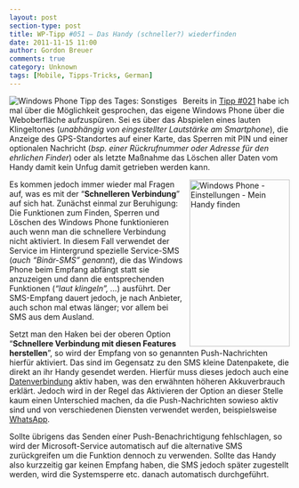 ```yaml
---
layout: post
section-type: post
title: WP-Tipp #051 – Das Handy (schneller?) wiederfinden
date: 2011-11-15 11:00
author: Gordon Breuer
comments: true
category: Unknown
tags: [Mobile, Tipps-Tricks, German]
---
```

<p><img style="margin: 0px 10px 0px 0px; display: inline; float: left" title="" alt="Windows Phone Tipp des Tages: Sonstiges" align="left" src="http://anheledirwp.blob.core.windows.net/wordpress/2011/11/sonstiges1.png" /></p>  <p>Bereits in <a href="/post/2011/09/30/WP-Tipp-021&ndash;Ubersicht-der-wichtigsten-Daten-im-Web.aspx">Tipp #021</a> habe ich mal über die Möglichkeit gesprochen, das eigene Windows Phone über die Weboberfläche aufzuspüren. Sei es über das Abspielen eines lauten Klingeltones (<em>unabhängig von eingestellter Lautstärke am Smartphone</em>), die Anzeige des GPS-Standortes auf einer Karte, das Sperren mit PIN und einer optionalen Nachricht (<em>bsp. einer Rückrufnummer oder Adresse für den ehrlichen Finder</em>) oder als letzte Maßnahme das Löschen aller Daten vom Handy damit kein Unfug damit getrieben werden kann.</p>  <p><img style="margin: 0px 0px 0px 10px; display: inline; float: right" title="" alt="Windows Phone - Einstellungen - Mein Handy finden" align="right" src="http://anheledirwp.blob.core.windows.net/wordpress/2011/11/6347190658_b41ffa0591.jpg" width="180" height="300" /></p>  <p>Es kommen jedoch immer wieder mal Fragen auf, was es mit der “<strong>Schnelleren Verbindung</strong>” auf sich hat. Zunächst einmal zur Beruhigung: Die Funktionen zum Finden, Sperren und Löschen des Windows Phone funktionieren auch wenn man die schnellere Verbindung nicht aktiviert. In diesem Fall verwendet der Service im Hintergrund spezielle Service-SMS (<em>auch “Binär-SMS” genannt</em>), die das Windows Phone beim Empfang abfängt statt sie anzuzeigen und dann die entsprechenden Funktionen (<em>“laut klingeln”, …</em>) ausführt. Der SMS-Empfang dauert jedoch, je nach Anbieter, auch schon mal etwas länger; vor allem bei SMS aus dem Ausland.</p>  <p>Setzt man den Haken bei der oberen Option “<strong>Schnellere Verbindung mit diesen Features herstellen</strong>”, so wird der Empfang von so genannten Push-Nachrichten hierfür aktiviert. Das sind im Gegensatz zu den SMS kleine Datenpakete, die direkt an ihr Handy gesendet werden. Hierfür muss dieses jedoch auch eine <a href="/post/2011/10/07/WP-Tipp-025-&ndash;-Datenverbindungen.aspx">Datenverbindung</a> aktiv haben, was den erwähnten höheren Akkuverbrauch erklärt. Jedoch wird in der Regel das Aktivieren der Option an dieser Stelle kaum einen Unterschied machen, da die Push-Nachrichten sowieso aktiv sind und von verschiedenen Diensten verwendet werden, beispielsweise <a href="http://www.windowsphone.com/de-DE/apps/218a0ebb-1585-4c7e-a9ec-054cf4569a79">WhatsApp</a>.</p>  <p>Sollte übrigens das Senden eíner Push-Benachrichtigung fehlschlagen, so wird der Microsoft-Service automatisch auf die alternative SMS zurückgreifen um die Funktion dennoch zu verwenden. Sollte das Handy also kurzzeitig gar keinen Empfang haben, die SMS jedoch später zugestellt werden, wird die Systemsperre etc. danach automatisch durchgeführt.</p>
